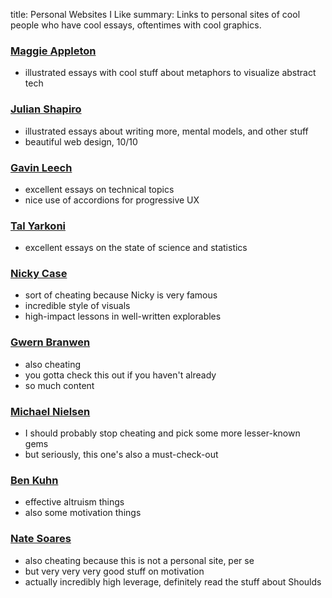 title: Personal Websites I Like
summary: Links to personal sites of cool people who have cool essays, oftentimes with cool graphics.

### [Maggie Appleton](https://maggieappleton.com/)

* illustrated essays with cool stuff about metaphors to visualize abstract tech

### [Julian Shapiro](https://www.julian.com/)

* illustrated essays about writing more, mental models, and other stuff
* beautiful web design, 10/10

### [Gavin Leech](https://www.gleech.org/)

* excellent essays on technical topics
* nice use of accordions for progressive UX

### [Tal Yarkoni](https://talyarkoni.org/)

* excellent essays on the state of science and statistics

### [Nicky Case](https://ncase.me/)

* sort of cheating because Nicky is very famous
* incredible style of visuals
* high-impact lessons in well-written explorables

### [Gwern Branwen](https://www.gwern.net/)

* also cheating
* you gotta check this out if you haven't already
* so much content

### [Michael Nielsen](http://michaelnielsen.org/)

* I should probably stop cheating and pick some more lesser-known gems
* but seriously, this one's also a must-check-out

### [Ben Kuhn](https://www.benkuhn.net/posts/)

* effective altruism things
* also some motivation things

### [Nate Soares](http://mindingourway.com/)

* also cheating because this is not a personal site, per se
* but very very very good stuff on motivation
* actually incredibly high leverage, definitely read the stuff about Shoulds
